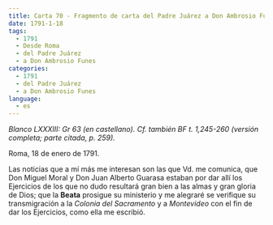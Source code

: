 ```yaml
---
title: Carta 70 - Fragmento de carta del Padre Juárez a Don Ambrosio Funes (Roma, 18 de enero de 1791).
date: 1791-1-18
tags:
  - 1791
  - Desde Roma
  - del Padre Juárez
  - a Don Ambrosio Funes
categories:
  - 1791
  - del Padre Juárez
  - a Don Ambrosio Funes
language:
  - es
---
```


_Blanco LXXXIII: Gr 63 (en castellano).
Cf. también BF t. 1,245-260 (versión completa; parte citada, p. 259)._

Roma, 18 de enero de 1791.

Las noticias que a mí más me interesan son las que Vd. me comunica, que Don Miguel Moral y Don Juan Alberto Guarasa estaban por dar allí los Ejercicios de los que no dudo resultará gran bien a las almas y gran gloria de Dios; que la __Beata__ prosigue su ministerio y me alegraré se verifique su transmigración a la _Colonia del Sacramento_ y a _Montevideo_ con el fin de dar los Ejercicios, como ella me escribió.
